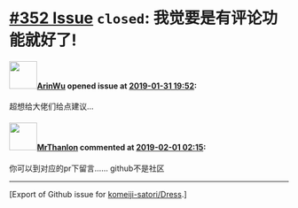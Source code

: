 # [\#352 Issue](https://github.com/komeiji-satori/Dress/issues/352) `closed`: 我觉要是有评论功能就好了!

#### <img src="https://avatars.githubusercontent.com/u/29542349?u=22448b2aeed6d22c28190dd3dbb4215f39985da8&v=4" width="50">[ArinWu](https://github.com/ArinWu) opened issue at [2019-01-31 19:52](https://github.com/komeiji-satori/Dress/issues/352):

超想给大佬们给点建议...

#### <img src="https://avatars.githubusercontent.com/u/22488270?u=d076ff627a8b3cdbbbe7ca3bfc8c93b631145184&v=4" width="50">[MrThanlon](https://github.com/MrThanlon) commented at [2019-02-01 02:15](https://github.com/komeiji-satori/Dress/issues/352#issuecomment-459580272):

你可以到对应的pr下留言……
github不是社区


-------------------------------------------------------------------------------



[Export of Github issue for [komeiji-satori/Dress](https://github.com/komeiji-satori/Dress).]
